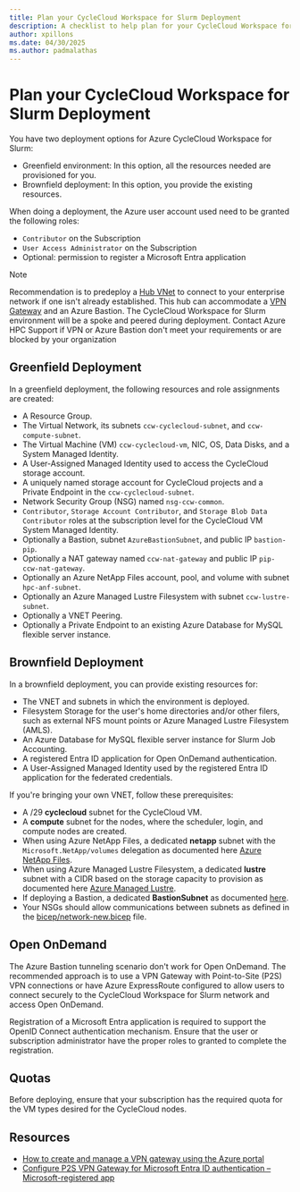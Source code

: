 ```yaml
---
title: Plan your CycleCloud Workspace for Slurm Deployment
description: A checklist to help plan for your CycleCloud Workspace for Slurm deployment
author: xpillons
ms.date: 04/30/2025
ms.author: padmalathas
---
```


# Plan your CycleCloud Workspace for Slurm Deployment

You have two deployment options for Azure CycleCloud Workspace for Slurm:
- Greenfield environment: In this option, all the resources needed are provisioned for you.
- Brownfield deployment: In this option, you provide the existing resources.

When doing a deployment, the Azure user account used need to be granted the following roles:
- `Contributor` on the Subscription
- `User Access Administrator` on the Subscription
- Optional: permission to register a Microsoft Entra application

> [!NOTE]
> Recommendation is to predeploy a [Hub VNet](/azure/architecture/networking/architecture/hub-spoke) to connect to your enterprise network if one isn't already established. This hub can accommodate a [VPN Gateway](/azure/vpn-gateway/tutorial-create-gateway-portal) and an Azure Bastion. The CycleCloud Workspace for Slurm environment will be a spoke and peered during deployment.
> Contact Azure HPC Support if VPN or Azure Bastion don't meet your requirements or are blocked by your organization

## Greenfield Deployment

In a greenfield deployment, the following resources and role assignments are created:
- A Resource Group.
- The Virtual Network, its subnets `ccw-cyclecloud-subnet`, and `ccw-compute-subnet`.
- The Virtual Machine (VM) `ccw-cyclecloud-vm`, NIC, OS, Data Disks, and a System Managed Identity.
- A User-Assigned Managed Identity used to access the CycleCloud storage account.
- A uniquely named storage account for CycleCloud projects and a Private Endpoint in the `ccw-cyclecloud-subnet`.
- Network Security Group (NSG) named `nsg-ccw-common`.
- `Contributor`, `Storage Account Contributor`, and `Storage Blob Data Contributor` roles at the subscription level for the CycleCloud VM System Managed Identity.
- Optionally a Bastion, subnet `AzureBastionSubnet`, and public IP `bastion-pip`.
- Optionally a NAT gateway named `ccw-nat-gateway` and public IP `pip-ccw-nat-gateway`.
- Optionally an Azure NetApp Files account, pool, and volume with subnet `hpc-anf-subnet`.
- Optionally an Azure Managed Lustre Filesystem with subnet `ccw-lustre-subnet`.
- Optionally a VNET Peering.
- Optionally a Private Endpoint to an existing Azure Database for MySQL flexible server instance.

## Brownfield Deployment

In a brownfield deployment, you can provide existing resources for:
- The VNET and subnets in which the environment is deployed.
- Filesystem Storage for the user's home directories and/or other filers, such as external NFS mount points or Azure Managed Lustre Filesystem (AMLS).
- An Azure Database for MySQL flexible server instance for Slurm Job Accounting.
- A registered Entra ID application for Open OnDemand authentication.
- A User-Assigned Managed Identity used by the registered Entra ID application for the federated credentials.

If you're bringing your own VNET, follow these prerequisites:
- A /29 **cyclecloud** subnet for the CycleCloud VM.
- A **compute** subnet for the nodes, where the scheduler, login, and compute nodes are created.
- When using Azure NetApp Files, a dedicated **netapp** subnet with the `Microsoft.NetApp/volumes` delegation as documented here [Azure NetApp Files](/azure/azure-netapp-files/azure-netapp-files-introduction).
- When using Azure Managed Lustre Filesystem, a dedicated **lustre** subnet with a CIDR based on the storage capacity to provision as documented here [Azure Managed Lustre](/azure/azure-managed-lustre/amlfs-overview).
- If deploying a Bastion, a dedicated **BastionSubnet** as documented [here](/azure/bastion/configuration-settings#subnet).
- Your NSGs should allow communications between subnets as defined in the [bicep/network-new.bicep](https://github.com/Azure/cyclecloud-slurm-workspace/blob/main/bicep/network-new.bicep) file.

## Open OnDemand

The Azure Bastion tunneling scenario don't work for Open OnDemand. The recommended approach is to use a VPN Gateway with Point-to-Site (P2S) VPN connections or have Azure ExpressRoute configured to allow users to connect securely to the CycleCloud Workspace for Slurm network and access Open OnDemand.

Registration of a Microsoft Entra application is required to support the OpenID Connect authentication mechanism. Ensure that the user or subscription administrator have the proper roles to granted to complete the registration.

## Quotas

Before deploying, ensure that your subscription has the required quota for the VM types desired for the CycleCloud nodes.

## Resources

* [How to create and manage a VPN gateway using the Azure portal](/azure/vpn-gateway/tutorial-create-gateway-portal)
* [Configure P2S VPN Gateway for Microsoft Entra ID authentication – Microsoft-registered app](/azure/vpn-gateway/point-to-site-entra-gateway)
